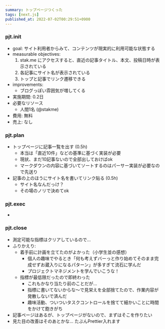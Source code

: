 ```yaml
---
summary: トップページつくった
tags: [next.js]
published_at: 2022-07-02T00:29:51+0900
---
```


### pjt.init

- goal: サイト利用者からみて、コンテンツが現実的に利用可能な状態する
- measurable objectives:
    1. stak.me にアクセスすると、直近の記事タイトル、本文、投稿日時が表示されている
    1. 各記事にサイト名が表示されている
    2. トップと記事でリンク遷移できる
- improvements:
    - ブログっぽい雰囲気が増してくる
- 実施期間: 0.2日
- 必要なリソース
    - 人間1名 (@stakme)
- 費用: 無料
- 売上: なし

### pjt.plan

- トップページに記事一覧を出す (0.5h)
    - 本当は「直近10件」などの基準に基づく実装が必要
    - 現状、まだ10記事ないので全部出しておけばok
    - マークダウンの内容に基づいてソートするのはパーサー実装が必要なので先送り
- 記事の上のほうにサイト名を書いてリンク貼る (0.5h)
    - サイト名なんだっけ？
    - その場のノリで決めてok

### pjt.exec

- 

### pjt.close

- 測定可能な指標はクリアしているので…
- ふりかえり:
    - 着手前に計画を立てたのがよかった（小学生並の感想）
        - 個人の趣味でやるとき「何も考えずバーっと作り始めてそのまま完成せずお蔵入りになるパターン」が多すぎて流石に学んだ
        - プロジェクトマネジメントを学んでいこうな！
    - 指標が最低限だったので即終わった
        - これもかなり当たり前のことだが…
        - 指標に書いてないからな〜で見栄えを全部捨てたので、作業内容が発散しないで済んだ
        - 趣味活動、ついついタスクコントロールを捨てて細かいことに時間をかけて飽きがち
- 記事ページはあるが、トップページがないので、まずはそこを作りたい
- 見た目の改善はそのあとかな… たぶんPrettier入れます
